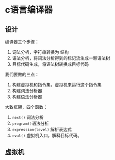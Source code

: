 # c语言编译器

## 设计
编译器三个步骤：
1. 词法分析，字符串转换为 结构
2. 语法分析，将词法分析得到的标记流生成一颗语法树
3. 目标代码生成，将语法树转换成目标代码
   
我们要做的三点：
1. 构建虚拟机和指令集，虚拟机来运行这个指令集
2. 构建词法分析器
3. 构建语法分析器
   
大致框架，四个函数：
1. ```next()``` 词法分析
2. ```program()```语法分析
3. ```expression(level)``` 解析表达式
4. ```eval()``` 虚拟机入口，解释目标代码。

## 虚拟机
